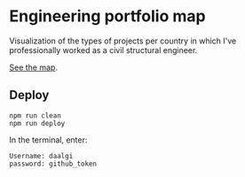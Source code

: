 # Engineering portfolio map
Visualization of the types of projects per country in which I've professionally worked as a civil structural engineer.

[See the map](https://daalgi.github.io/engineering-portfolio-map/).

## Deploy
```
npm run clean
npm run deploy
```
In the terminal, enter:
```
Username: daalgi
password: github_token
```